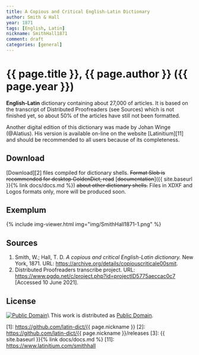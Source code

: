 ```yaml
---
title: A Copious and Critical English-Latin Dictionary
author: Smith & Hall
year: 1871
tags: [English, Latin]
nickname: SmithHall1871
comment: draft
categories: [general]
---
```

# {{ page.title }}, {{ page.author }} ({{ page.year }})

**English-Latin** dictionary containing about 27,000 of articles. It is based on the transcript of Distributed Proofreaders (see Sources) which is not finished yet, so about 50% of the articles have still not been formatted.

Another digital edition of this dictionary was made by Johan Winge (@Alatius). His version is available on-line on the website [Latinitium][11] and should be recommended to all users because of its completeness.


## Download

[Download][2] files compiled for dictionary shells. <s>Format Slob is recommended for desktop GoldenDict, read</s> [<s>documentation</s>]({{ site.baseurl }}{% link docs/docs.md %}) <s>about other dictionary shells.</s> Files in XDXF and Logos formats only, more will be produced soon.


## Exemplum

{% include img-viewer.html img="img/SmithHall1871-1.png" %}


## Sources

1. Smith, W.; Hall, T. D. _A copious and critical English-Latin dictionary._ New York, 1871. URL: <https://archive.org/details/copiouscriticale00smit>.
1. Distributed Proofreaders transcribe project. URL: <https://www.pgdp.net/c/project.php?id=projectID5775aeccac0c7> \[Accessed 10 June 2021\].


## License

[![Public Domain](https://licensebuttons.net/p/mark/1.0/88x31.png)](http://creativecommons.org/publicdomain/mark/1.0/)\\
This work is distributed as [Public Domain](http://creativecommons.org/publicdomain/mark/1.0/).


[1]: https://github.com/latin-dict/{{ page.nickname }}
[2]: https://github.com/latin-dict/{{ page.nickname }}/releases
[3]: {{ site.baseurl }}{% link docs/docs.md %}
[11]: https://www.latinitium.com/smithhall

